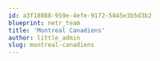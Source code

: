 ```yaml
---
id: a3f18088-959e-4efe-9172-5845e3b5d3b2
blueprint: netr_team
title: 'Montreal Canadiens'
author: little_admin
slug: montreal-canadiens
---
```


